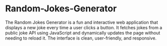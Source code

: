 # Random-Jokes-Generator
The Random Jokes Generator is a fun and interactive web application that displays a new joke every time a user clicks a button. It fetches jokes from a public joke API using JavaScript and dynamically updates the page without needing to reload it. The interface is clean, user-friendly, and responsive.
